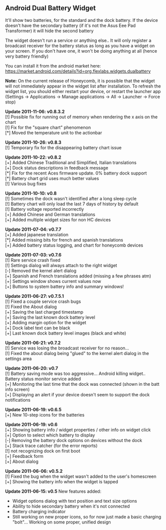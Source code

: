 Android Dual Battery Widget
---------------------------
It'll show two batteries, for the standard and the dock battery. If the device doesn't have the secondary battery 
(if it's not the Asus Eee Pad Transformer) it will hide the second battery 

The widget doesn't run a service or anything else.. It will only register a broadcast receiver for the battery status 
as long as you have a widget on your screen. If you don't have one, it won't be doing anything at all (hence very battery friendly)

You can install it from the android market here: https://market.android.com/details?id=org.flexlabs.widgets.dualbattery

**Note:** On the current release of Honeycomb, it is possible that the widget will not immediately 
appear in the widget list after installation. To refresh the widget list, you should either restart your device, 
or restart the launcher app (Settings -> Applications -> Manage applications -> All -> Launcher -> Force stop)

**Update 2011-11-06: v0.8.3.2**  
[!] Possible fix for running out of memory when rendering the x axis on the chart  
[!] Fix for the "square chart" phenomenon  
[\*] Moved the temperature unit to the actionbar  

**Update 2011-10-26: v0.8.3**  
[!] Temporary fix for the disappearing battery chart issue  

**Update 2011-10-22: v0.8.2**  
[+] Added Chinese Traditional and Simplified, Italian translations  
[+] Dock status descriptions in feedback message  
[\*] Fix for the recent Aces firmware update. 0% battery dock support  
[\*] Battery chart grid uses much better values  
[!] Various bug fixes  

**Update 2011-10-10: v0.8**  
[!] Sometimes the dock wasn't identified after a long sleep cycle  
[!] Battery chart will only load the last 7 days of history by default  
[!] Battery voltage reported incorrectly  
[+] Added Chinese and German translations  
[+] Added multiple widget sizes for non HC devices  

**Update 2011-07-04: v0.7.7**  
[+] Added japanese translation  
[*] Added missing bits for french and spanish translations  
[+] Added battery status logging, and chart for honeycomb devices  

**Update 2011-07-03: v0.7.6**  
[!] Rare service crash fixed  
[!] Settings dialog will always attach to the right widget  
[-] Removed the kernel alert dialog  
[+] Spanish and French translations added (missing a few phrases atm)  
[+] Settings window shows current values now  
[+] Buttons to system battery info and summary windows!  

**Update 2011-06-27: v0.7.5.1**  
[!] Fixed a couple service crash bugs  
[!] Fixed the About dialog  
[+] Saving the last charged timestamp  
[+] Saving the last known dock battery level  
[+] Adding margin option for the widget  
[+] Dock label text can be black  
[+] Last known dock battery level images (black and white)  

**Update 2011-06-21: v0.7.2**  
[!] Service was losing the broadcast receiver for no reason...  
[!] Fixed the about dialog being "glued" to the kernel alert dialog in the settings area  

**Update 2011-06-20: v0.7**  
[!] Battery saving mode was too aggressive... Android killing widget.. Battery status monitor service added  
[+] Monitoring the last time that the dock was connected (shown in the batt info screen)  
[+] Displaying an alert if your device doesn't seem to support the dock notifications  

**Update 2011-06-19: v0.6.5**  
[+] New 10-step icons for the batteries  

**Update 2011-06-19: v0.6**  
[+] Showing battery info / widget properties / other info on widget click  
[+] Option to select which battery to display  
[-] Removing the battery dock options on devices without the dock  
[+] Stack trace catcher (for the error reports)  
[!] not recognizing dock on first boot  
[+] Feedback form  
[+] About dialog  

**Update 2011-06-06: v0.5.2**  
[!] Fixed the bug when the widget wasn't added to the user's homescreen  
[+] Showing the battery info when the widget is tapped  

**Update 2011-06-15: v0.5**
New features added:  

* Widget options dialog with text position and text size options  
* Ability to hide secondary battery when it's not connected  
* Battery charging indicator  
* Still working on new proper icons, so for now just made a basic charging "bolt"... Working on some proper, unified design 
